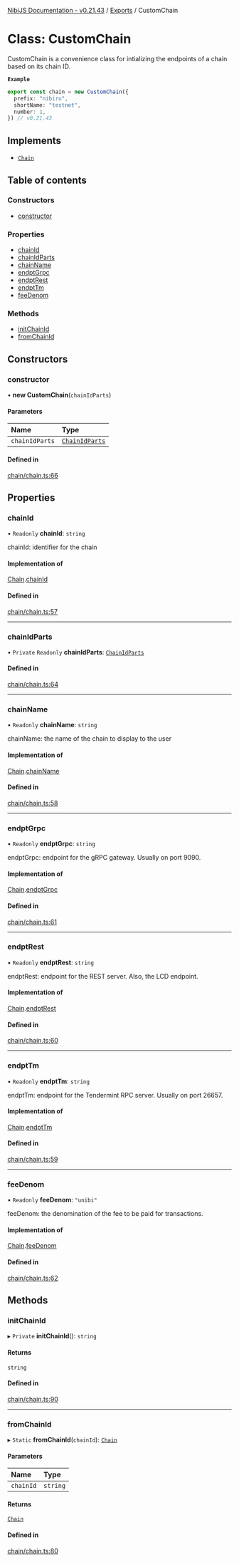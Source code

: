 [NibiJS Documentation - v0.21.43](../intro.md) / [Exports](../modules.md) / CustomChain

# Class: CustomChain

CustomChain is a convenience class for intializing the endpoints of a chain
based on its chain ID.

**`Example`**

```ts
export const chain = new CustomChain({
  prefix: "nibiru",
  shortName: "testnet",
  number: 1,
}) // v0.21.43
```

## Implements

- [`Chain`](../interfaces/Chain.md)

## Table of contents

### Constructors

- [constructor](CustomChain.md#constructor)

### Properties

- [chainId](CustomChain.md#chainid)
- [chainIdParts](CustomChain.md#chainidparts)
- [chainName](CustomChain.md#chainname)
- [endptGrpc](CustomChain.md#endptgrpc)
- [endptRest](CustomChain.md#endptrest)
- [endptTm](CustomChain.md#endpttm)
- [feeDenom](CustomChain.md#feedenom)

### Methods

- [initChainId](CustomChain.md#initchainid)
- [fromChainId](CustomChain.md#fromchainid)

## Constructors

### constructor

• **new CustomChain**(`chainIdParts`)

#### Parameters

| Name           | Type                                            |
| :------------- | :---------------------------------------------- |
| `chainIdParts` | [`ChainIdParts`](../interfaces/ChainIdParts.md) |

#### Defined in

[chain/chain.ts:66](https://github.com/NibiruChain/ts-sdk/blob/6e650cb/packages/nibijs/src/chain/chain.ts#L66)

## Properties

### chainId

• `Readonly` **chainId**: `string`

chainId: identifier for the chain

#### Implementation of

[Chain](../interfaces/Chain.md).[chainId](../interfaces/Chain.md#chainid)

#### Defined in

[chain/chain.ts:57](https://github.com/NibiruChain/ts-sdk/blob/6e650cb/packages/nibijs/src/chain/chain.ts#L57)

---

### chainIdParts

• `Private` `Readonly` **chainIdParts**: [`ChainIdParts`](../interfaces/ChainIdParts.md)

#### Defined in

[chain/chain.ts:64](https://github.com/NibiruChain/ts-sdk/blob/6e650cb/packages/nibijs/src/chain/chain.ts#L64)

---

### chainName

• `Readonly` **chainName**: `string`

chainName: the name of the chain to display to the user

#### Implementation of

[Chain](../interfaces/Chain.md).[chainName](../interfaces/Chain.md#chainname)

#### Defined in

[chain/chain.ts:58](https://github.com/NibiruChain/ts-sdk/blob/6e650cb/packages/nibijs/src/chain/chain.ts#L58)

---

### endptGrpc

• `Readonly` **endptGrpc**: `string`

endptGrpc: endpoint for the gRPC gateway. Usually on port 9090.

#### Implementation of

[Chain](../interfaces/Chain.md).[endptGrpc](../interfaces/Chain.md#endptgrpc)

#### Defined in

[chain/chain.ts:61](https://github.com/NibiruChain/ts-sdk/blob/6e650cb/packages/nibijs/src/chain/chain.ts#L61)

---

### endptRest

• `Readonly` **endptRest**: `string`

endptRest: endpoint for the REST server. Also, the LCD endpoint.

#### Implementation of

[Chain](../interfaces/Chain.md).[endptRest](../interfaces/Chain.md#endptrest)

#### Defined in

[chain/chain.ts:60](https://github.com/NibiruChain/ts-sdk/blob/6e650cb/packages/nibijs/src/chain/chain.ts#L60)

---

### endptTm

• `Readonly` **endptTm**: `string`

endptTm: endpoint for the Tendermint RPC server. Usually on port 26657.

#### Implementation of

[Chain](../interfaces/Chain.md).[endptTm](../interfaces/Chain.md#endpttm)

#### Defined in

[chain/chain.ts:59](https://github.com/NibiruChain/ts-sdk/blob/6e650cb/packages/nibijs/src/chain/chain.ts#L59)

---

### feeDenom

• `Readonly` **feeDenom**: `"unibi"`

feeDenom: the denomination of the fee to be paid for transactions.

#### Implementation of

[Chain](../interfaces/Chain.md).[feeDenom](../interfaces/Chain.md#feedenom)

#### Defined in

[chain/chain.ts:62](https://github.com/NibiruChain/ts-sdk/blob/6e650cb/packages/nibijs/src/chain/chain.ts#L62)

## Methods

### initChainId

▸ `Private` **initChainId**(): `string`

#### Returns

`string`

#### Defined in

[chain/chain.ts:90](https://github.com/NibiruChain/ts-sdk/blob/6e650cb/packages/nibijs/src/chain/chain.ts#L90)

---

### fromChainId

▸ `Static` **fromChainId**(`chainId`): [`Chain`](../interfaces/Chain.md)

#### Parameters

| Name      | Type     |
| :-------- | :------- |
| `chainId` | `string` |

#### Returns

[`Chain`](../interfaces/Chain.md)

#### Defined in

[chain/chain.ts:80](https://github.com/NibiruChain/ts-sdk/blob/6e650cb/packages/nibijs/src/chain/chain.ts#L80)
